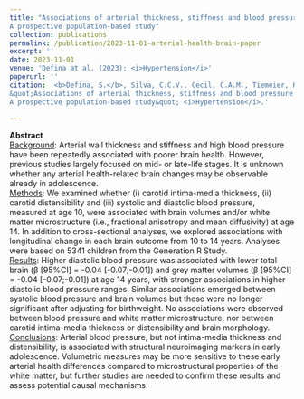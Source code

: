 ```yaml
---
title: "Associations of arterial thickness, stiffness and blood pressure with brain morphology in early adolescence: 
A prospective population-based study"
collection: publications
permalink: /publication/2023-11-01-arterial-health-brain-paper
excerpt: ''
date: 2023-11-01
venue: 'Defina at al. (2023); <i>Hypertension</i>'
paperurl: ''
citation: '<b>Defina, S.</b>, Silva, C.C.V., Cecil, C.A.M., Tiemeier, H., Felix, J.F., Mutzel, R.L., & Jaddoe, V.W.V. (2023). 
&quot;Associations of arterial thickness, stiffness and blood pressure with brain morphology in early adolescence: 
A prospective population-based study&quot; <i>Hypertension</i>.'

---
```

**Abstract** \
<ins>Background</ins>:
Arterial wall thickness and stiffness and high blood pressure have been repeatedly associated with poorer brain health. 
However, previous studies largely focused on mid- or late-life stages. It is unknown whether any arterial health-related 
brain changes may be observable already in adolescence. \
<ins>Methods</ins>:
We examined whether (i) carotid intima-media thickness, (ii) carotid distensibility and (iii) systolic and diastolic 
blood pressure, measured at age 10, were associated with brain volumes and/or white matter microstructure (i.e., fractional 
anisotropy and mean diffusivity) at age 14. In addition to cross-sectional analyses, we explored associations with 
longitudinal change in each brain outcome from 10 to 14 years. Analyses were based on 5341 children from the Generation 
R Study. \
<ins>Results</ins>: 
Higher diastolic blood pressure was associated with lower total brain (β [95%CI] = -0.04 [-0.07;-0.01]) and grey matter 
volumes (β [95%CI] = -0.04 [-0.07;-0.01]) at age 14 years, with stronger associations in higher diastolic blood pressure 
ranges. Similar associations emerged between systolic blood pressure and brain volumes but these were no longer significant 
after adjusting for birthweight. No associations were observed between blood pressure and white matter microstructure, 
nor between carotid intima-media thickness or distensibility and brain morphology. \
<ins>Conclusions</ins>: 
Arterial blood pressure, but not intima-media thickness and distensibility, is associated with structural neuroimaging 
markers in early adolescence. Volumetric measures may be more sensitive to these early arterial health differences compared 
to microstructural properties of the white matter, but further studies are needed to confirm these results and assess 
potential causal mechanisms.
